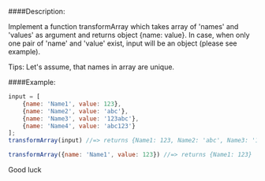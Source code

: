 ####Description:

Implement a function transformArray which takes array of 'names' and 'values' as argument and returns object {name: value}.
In case, when only one pair of 'name' and 'value' exist, input will be an object (please see example).

Tips: Let's assume, that names in array are unique.

####Example:

```js
input = [
    {name: 'Name1', value: 123},
    {name: 'Name2', value: 'abc'},
    {name: 'Name3', value: '123abc'},
    {name: 'Name4', value: 'abc123'}
];
transformArray(input) //=> returns {Name1: 123, Name2: 'abc', Name3: '123abc', Name4: 'abc123'}

transformArray({name: 'Name1', value: 123}) //=> returns {Name1: 123}

```

Good luck
